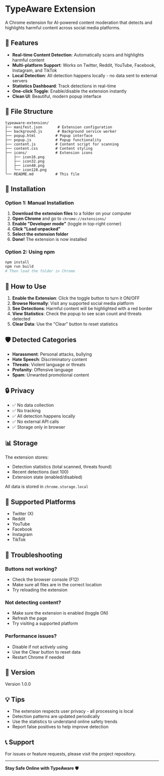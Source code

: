 # TypeAware Extension

A Chrome extension for AI-powered content moderation that detects and highlights harmful content across social media platforms.

## 🚀 Features

- **Real-time Content Detection**: Automatically scans and highlights harmful content
- **Multi-platform Support**: Works on Twitter, Reddit, YouTube, Facebook, Instagram, and TikTok
- **Local Detection**: All detection happens locally - no data sent to external servers
- **Statistics Dashboard**: Track detections in real-time
- **One-click Toggle**: Enable/disable the extension instantly
- **Clean UI**: Beautiful, modern popup interface

## 📁 File Structure

```
typeaware-extension/
├── manifest.json       # Extension configuration
├── background.js       # Background service worker
├── popup.html         # Popup interface
├── popup.js           # Popup functionality
├── content.js         # Content script for scanning
├── content.css        # Content styling
├── icons/             # Extension icons
│   ├── icon16.png
│   ├── icon32.png
│   ├── icon48.png
│   └── icon128.png
└── README.md          # This file
```

## 🔧 Installation

### Option 1: Manual Installation

1. **Download the extension files** to a folder on your computer
2. **Open Chrome** and go to `chrome://extensions/`
3. **Enable "Developer mode"** (toggle in top-right corner)
4. **Click "Load unpacked"**
5. **Select the extension folder**
6. **Done!** The extension is now installed

### Option 2: Using npm

```bash
npm install
npm run build
# Then load the folder in Chrome
```

## 🎯 How to Use

1. **Enable the Extension**: Click the toggle button to turn it ON/OFF
2. **Browse Normally**: Visit any supported social media platform
3. **See Detections**: Harmful content will be highlighted with a red border
4. **View Statistics**: Check the popup to see scan count and threats detected
5. **Clear Data**: Use the "Clear" button to reset statistics

## 🛡️ Detected Categories

- **Harassment**: Personal attacks, bullying
- **Hate Speech**: Discriminatory content
- **Threats**: Violent language or threats
- **Profanity**: Offensive language
- **Spam**: Unwanted promotional content

## 🔒 Privacy

- ✅ No data collection
- ✅ No tracking
- ✅ All detection happens locally
- ✅ No external API calls
- ✅ Storage only in browser

## 📊 Storage

The extension stores:
- Detection statistics (total scanned, threats found)
- Recent detections (last 100)
- Extension state (enabled/disabled)

All data is stored in `chrome.storage.local`

## 🚀 Supported Platforms

- Twitter (X)
- Reddit
- YouTube
- Facebook
- Instagram
- TikTok

## 🐛 Troubleshooting

### Buttons not working?
- Check the browser console (F12)
- Make sure all files are in the correct location
- Try reloading the extension

### Not detecting content?
- Make sure the extension is enabled (toggle ON)
- Refresh the page
- Try visiting a supported platform

### Performance issues?
- Disable if not actively using
- Use the Clear button to reset data
- Restart Chrome if needed

## 📝 Version

Version 1.0.0

## 💡 Tips

- The extension respects user privacy - all processing is local
- Detection patterns are updated periodically
- Use the statistics to understand online safety trends
- Report false positives to help improve detection

## 📞 Support

For issues or feature requests, please visit the project repository.

---

**Stay Safe Online with TypeAware** 🛡️